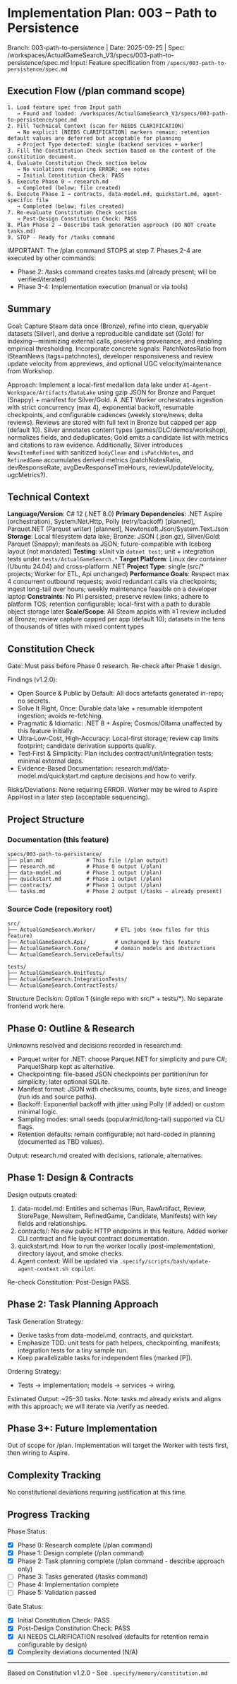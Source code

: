 
# Implementation Plan: 003 – Path to Persistence

Branch: 003-path-to-persistence | Date: 2025-09-25 | Spec: /workspaces/ActualGameSearch_V3/specs/003-path-to-persistence/spec.md
Input: Feature specification from `/specs/003-path-to-persistence/spec.md`

## Execution Flow (/plan command scope)
```
1. Load feature spec from Input path
   → Found and loaded: /workspaces/ActualGameSearch_V3/specs/003-path-to-persistence/spec.md
2. Fill Technical Context (scan for NEEDS CLARIFICATION)
   → No explicit [NEEDS CLARIFICATION] markers remain; retention default values are deferred but acceptable for planning
   → Project Type detected: single (backend services + worker)
3. Fill the Constitution Check section based on the content of the constitution document.
4. Evaluate Constitution Check section below
   → No violations requiring ERROR; see notes
   → Initial Constitution Check: PASS
5. Execute Phase 0 → research.md
   → Completed (below; file created)
6. Execute Phase 1 → contracts, data-model.md, quickstart.md, agent-specific file
   → Completed (below; files created)
7. Re-evaluate Constitution Check section
   → Post-Design Constitution Check: PASS
8. Plan Phase 2 → Describe task generation approach (DO NOT create tasks.md)
9. STOP - Ready for /tasks command
```

IMPORTANT: The /plan command STOPS at step 7. Phases 2-4 are executed by other commands:
- Phase 2: /tasks command creates tasks.md (already present; will be verified/iterated)
- Phase 3-4: Implementation execution (manual or via tools)

## Summary
Goal: Capture Steam data once (Bronze), refine into clean, queryable datasets (Silver), and derive a reproducible candidate set (Gold) for indexing—minimizing external calls, preserving provenance, and enabling empirical thresholding. Incorporate concrete signals: PatchNotesRatio from ISteamNews (tags=patchnotes), developer responsiveness and review update velocity from appreviews, and optional UGC velocity/maintenance from Workshop.

Approach: Implement a local-first medallion data lake under `AI-Agent-Workspace/Artifacts/DataLake` using gzip JSON for Bronze and Parquet (Snappy) + manifest for Silver/Gold. A .NET Worker orchestrates ingestion with strict concurrency (max 4), exponential backoff, resumable checkpoints, and configurable cadences (weekly store/news; delta reviews). Reviews are stored with full text in Bronze but capped per app (default 10). Silver annotates content types (games/DLC/demos/workshop), normalizes fields, and deduplicates; Gold emits a candidate list with metrics and citations to raw evidence.
Additionally, Silver introduces `NewsItemRefined` with sanitized `bodyClean` and `isPatchNotes`, and `RefinedGame` accumulates derived metrics (patchNotesRatio, devResponseRate, avgDevResponseTimeHours, reviewUpdateVelocity, ugcMetrics?).

## Technical Context
**Language/Version**: C# 12 (.NET 8.0)
**Primary Dependencies**: .NET Aspire (orchestration), System.Net.Http, Polly (retry/backoff) [planned], Parquet.NET (Parquet writer) [planned], Newtonsoft.Json/System.Text.Json
**Storage**: Local filesystem data lake; Bronze: JSON (.json.gz), Silver/Gold: Parquet (Snappy); manifests as JSON; future-compatible with Iceberg layout (not mandated)
**Testing**: xUnit via `dotnet test`; unit + integration tests under `tests/ActualGameSearch.*`
**Target Platform**: Linux dev container (Ubuntu 24.04) and cross-platform .NET
**Project Type**: single (src/* projects; Worker for ETL, Api unchanged)
**Performance Goals**: Respect max 4 concurrent outbound requests; avoid redundant calls via checkpoints; ingest long-tail over hours; weekly maintenance feasible on a developer laptop
**Constraints**: No PII persisted; preserve review links; adhere to platform TOS; retention configurable; local-first with a path to durable object storage later
**Scale/Scope**: All Steam appids with ≥1 review included at Bronze; review capture capped per app (default 10); datasets in the tens of thousands of titles with mixed content types

## Constitution Check
Gate: Must pass before Phase 0 research. Re-check after Phase 1 design.

Findings (v1.2.0):
- Open Source & Public by Default: All docs artefacts generated in-repo; no secrets.
- Solve It Right, Once: Durable data lake + resumable idempotent ingestion; avoids re-fetching.
- Pragmatic & Idiomatic: .NET 8 + Aspire; Cosmos/Ollama unaffected by this feature initially.
- Ultra‑Low‑Cost, High‑Accuracy: Local-first storage; review cap limits footprint; candidate derivation supports quality.
- Test‑First & Simplicity: Plan includes contract/unit/integration tests; minimal external deps.
- Evidence-Based Documentation: research.md/data-model.md/quickstart.md capture decisions and how to verify.

Risks/Deviations: None requiring ERROR. Worker may be wired to Aspire AppHost in a later step (acceptable sequencing).

## Project Structure

### Documentation (this feature)
```
specs/003-path-to-persistence/
├── plan.md              # This file (/plan output)
├── research.md          # Phase 0 output (/plan)
├── data-model.md        # Phase 1 output (/plan)
├── quickstart.md        # Phase 1 output (/plan)
├── contracts/           # Phase 1 output (/plan)
└── tasks.md             # Phase 2 output (/tasks – already present)
```

### Source Code (repository root)
```
src/
├── ActualGameSearch.Worker/      # ETL jobs (new files for this feature)
├── ActualGameSearch.Api/         # unchanged by this feature
├── ActualGameSearch.Core/        # domain models and abstractions
└── ActualGameSearch.ServiceDefaults/

tests/
├── ActualGameSearch.UnitTests/
├── ActualGameSearch.IntegrationTests/
└── ActualGameSearch.ContractTests/
```

Structure Decision: Option 1 (single repo with src/* + tests/*). No separate frontend work here.

## Phase 0: Outline & Research
Unknowns resolved and decisions recorded in research.md:
- Parquet writer for .NET: choose Parquet.NET for simplicity and pure C#; ParquetSharp kept as alternative.
- Checkpointing: file-based JSON checkpoints per partition/run for simplicity; later optional SQLite.
- Manifest format: JSON with checksums, counts, byte sizes, and lineage (run ids and source paths).
- Backoff: Exponential backoff with jitter using Polly (if added) or custom minimal logic.
- Sampling modes: small seeds (popular/mid/long-tail) supported via CLI flags.
- Retention defaults: remain configurable; not hard-coded in planning (documented as TBD values).

Output: research.md created with decisions, rationale, alternatives.

## Phase 1: Design & Contracts
Design outputs created:
1) data-model.md: Entities and schemas (Run, RawArtifact, Review, StorePage, NewsItem, RefinedGame, Candidate, Manifests) with key fields and relationships.
2) contracts/: No new public HTTP endpoints in this feature. Added worker CLI contract and file layout contract documentation.
3) quickstart.md: How to run the worker locally (post-implementation), directory layout, and smoke checks.
4) Agent context: Will be updated via `.specify/scripts/bash/update-agent-context.sh copilot`.

Re-check Constitution: Post-Design PASS.

## Phase 2: Task Planning Approach
Task Generation Strategy:
- Derive tasks from data-model.md, contracts, and quickstart.
- Emphasize TDD: unit tests for path helpers, checkpointing, manifests; integration tests for a tiny sample run.
- Keep parallelizable tasks for independent files (marked [P]).

Ordering Strategy:
- Tests → implementation; models → services → wiring.

Estimated Output: ~25–30 tasks. Note: tasks.md already exists and aligns with this approach; we will iterate via /verify as needed.

## Phase 3+: Future Implementation
Out of scope for /plan. Implementation will target the Worker with tests first, then wiring to Aspire.

## Complexity Tracking
No constitutional deviations requiring justification at this time.

## Progress Tracking
Phase Status:
- [x] Phase 0: Research complete (/plan command)
- [x] Phase 1: Design complete (/plan command)
- [x] Phase 2: Task planning complete (/plan command - describe approach only)
- [ ] Phase 3: Tasks generated (/tasks command)
- [ ] Phase 4: Implementation complete
- [ ] Phase 5: Validation passed

Gate Status:
- [x] Initial Constitution Check: PASS
- [x] Post-Design Constitution Check: PASS
- [x] All NEEDS CLARIFICATION resolved (defaults for retention remain configurable by design)
- [x] Complexity deviations documented (N/A)

---
Based on Constitution v1.2.0 - See `.specify/memory/constitution.md`
